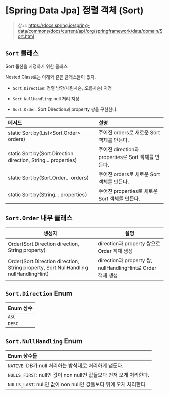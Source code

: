 # [Spring Data Jpa] 정렬 객체 (Sort)



> 참고: https://docs.spring.io/spring-data/commons/docs/current/api/org/springframework/data/domain/Sort.html





## `Sort` 클래스

Sort 옵션을 지정하기 위한 클래스.



Nested Class로는 아래와 같은 클래스들이 있다.

- `Sort.Direction`: 정렬 방향(내림차순, 오름차순) 지정

- `Sort.NullHandling`: null 처리 지정

- `Sort.Order`: Sort.Direction과 property 쌍을 구현한다.

  

| 메서드                                                       | 설명                                                |
| :----------------------------------------------------------- | :-------------------------------------------------- |
| static Sort by(List<Sort.Order> orders)                      | 주어진 orders로 새로운 Sort 객체를 만든다.          |
| static Sort by(Sort.Direction direction, String... properties) | 주어진 direction과 properties로 Sort 객체를 만든다. |
| static Sort by(Sort.Order... orders)                         | 주어진 orders로 새로운 Sort 객체를 만든다.          |
| static Sort by(String... properties)                         | 주어진 properties로 새로운 Sort 객체를 만든다.      |







## `Sort.Order` 내부 클래스

| 생성자                                                       | 설명                                                        |
| ------------------------------------------------------------ | ----------------------------------------------------------- |
| Order(Sort.Direction direction, String property)             | direction과 property 쌍으로 Order 객체 생성                 |
| Order(Sort.Direction direction, String property, Sort.NullHandling nullHandlingHint) | direction과 property 쌍, nullHandlingHint로 Order 객체 생성 |









## `Sort.Direction` Enum

| Enum 상수 |
| :-------- |
| `ASC`     |
| `DESC`    |









## `Sort.NullHandling` Enum

| Enum 상수들                                                  |
| :----------------------------------------------------------- |
| `NATIVE`:  DB가 null 처리하는 방식대로 처리하게 냅둔다.      |
| `NULLS_FIRST`:  null인 값이 non null인 값들보다 먼저 오게 처리한다. |
| `NULLS_LAST`:  null인 값이 non null인 값들보다 뒤에 오게 처리한다. |







